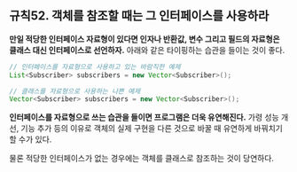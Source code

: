 ## 규칙52. 객체를 참조할 때는 그 인터페이스를 사용하라

**만일 적당한 인터페이스 자료형이 있다면 인자나 반환값, 변수 그리고 필드의 자료형은 클래스 대신 인터페이스로 선언하자.** 아래와 같은 타이핑하는 습관을 들이는 것이 좋다.

```java
// 인터페이스를 자료형으로 사용하고 있는 바람직한 예제
List<Subscriber> subscribers = new Vector<Subscriber>();
```

```java
// 클래스를 자료형으로 사용하는 나쁜 예제
Vector<Subscriber> subscribers = new Vector<Subscriber>();
```

**인터페이스를 자료형으로 쓰는 습관을 들이면 프로그램은 더욱 유연해진다.** 가령 성능 개선, 기능 추가 등의 이유로 객체의 실제 구현을 다른 것으로 바꿀 때 유연하게 바꿔치기할 수가 있다.

물론 적당한 인터페이스가 없는 경우에는 객체를 클래스로 참조하는 것이 당연하다.
